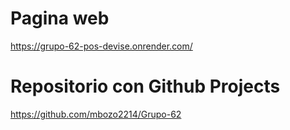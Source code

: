 # Pagina web

https://grupo-62-pos-devise.onrender.com/

# Repositorio con Github Projects
https://github.com/mbozo2214/Grupo-62
